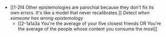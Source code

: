 - [[1-2f4 Other epistemologies are parochial because they don't fix its own errors. It's like a model that never recalibrates.]]
	*Detect when someone has wrong epistemology*
    - [[2-1a1a3a You're the average of your five closest friends OR You're the average of the people whose content you consume the most]]
